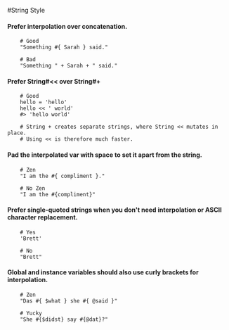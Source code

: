 #String Style

#### Prefer interpolation over concatenation.

		# Good
		"Something #{ Sarah } said."
		
		# Bad
		"Something " + Sarah + " said."
		
#### Prefer String#<< over String#+
		
		# Good
		hello = 'hello'
		hello << ' world'
		#> 'hello world'
		
		# String + creates separate strings, where String << mutates in place.
		# Using << is therefore much faster.
		
#### Pad the interpolated var with space to set it apart from the string.

		# Zen
		"I am the #{ compliment }."
		
		# No Zen
		"I am the #{compliment}"
		
#### Prefer single-quoted strings when you don't need interpolation or ASCII character replacement.

		# Yes
		'Brett'
		
		# No
		"Brett"
		
#### Global and instance variables should also use curly brackets for interpolation.

		# Zen
		"Das #{ $what } she #{ @said }"
		
		# Yucky
		"She #{$didst} say #{@dat}?"
		
	
